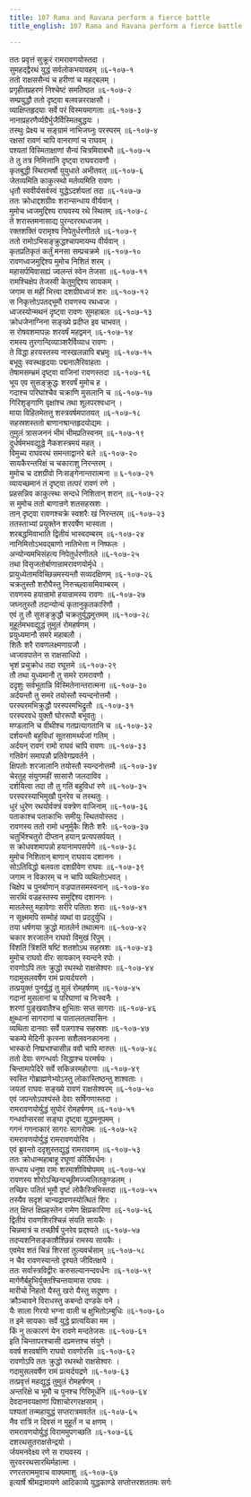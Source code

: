 ```yaml
---
title: 107 Rama and Ravana perform a fierce battle
title_english: 107 Rama and Ravana perform a fierce battle

---
```

<div class="audioEmbed"  caption="श्रीराम-हरिसीताराममूर्ति-घनपाठिभ्यां वचनम्" src="https://archive.org/download/Ramayana-recitation-Sriram-harisItArAmamUrti-Ghanapaati-v2/Kanda_6/Kanda_6_YK-107-Rama_and_Ravana_perform_a_fierce_battle_0.mp3"></div>

ततः प्रवृत्तं सुक्रूरं रामरावणयोस्तदा ।  
सुमहद्द्वैरथं युद्धं सर्वलोकभयावहम् ॥६-१०७-१  
ततो राक्षससैन्यं च हरीणां च महद्बलम् ।  
प्रगृहीतप्रहरणं निश्चेष्टं समतिष्ठत ॥६-१०७-२  
सम्प्रयुद्धौ ततो दृष्ट्वा बलवन्नरराक्षसौ ।  
व्याक्षिप्तहृदयाः सर्वे परं विस्मयमागताः ॥६-१०७-३  
नानाप्रहरणैर्व्यग्रैर्भुजैर्विस्मितबुद्धयः ।  
तस्थुः प्रेक्ष्य च सङ्ग्रामं नाभिजघ्नुः परस्परम् ॥६-१०७-४  
रक्षसां रावणं चापि वानराणां च राघवम् ।  
पश्यतां विस्मिताक्षाणां सैन्यं चित्रमिवाबभौ ॥६-१०७-५  
ते तु तत्र निमित्तानि दृष्ट्वा राघवरावणौ ।  
कृतबुद्धी स्थिरामर्षौ युयुधाते अभीतवत् ॥६-१०७-६  
जेतव्यमिति काकुत्स्थो मर्तव्यमिति रावणः ।  
धृतौ स्ववीर्यसर्वस्वं युद्धेऽदर्शयतां तदा ॥६-१०७-७  
ततः क्रोधाद्दशग्रीवः शरान्सन्धाय वीर्यवान् ।  
मुमोच ध्वजमुद्दिश्य राघवस्य रथे स्थितम् ॥६-१०७-८  
ते शरास्तमनासाद्य पुरन्दररथध्वजम् ।  
रक्तशक्तिं परामृश्य निपेतुर्धरणीतले ॥६-१०७-९  
ततो रामोऽभिसङ्क्रुद्धश्चापमायम्य वीर्यवान् ।  
कृतप्रतिकृतं कर्तुं मनसा सम्प्रचक्रमे ॥६-१०७-१०  
रावणध्वजमुद्दिश्य मुमोच निशितं शरम् ।  
महासर्पमिवासह्यं ज्वलन्तं स्वेन तेजसा ॥६-१०७-११  
रामश्चिक्षेप तेजस्वी केतुमुद्दिश्य सायकम् ।  
जगाम स महीं भित्त्वा दशग्रीवध्वजं शरः ॥६-१०७-१२  
स निकृत्तोऽपतद्भूमौ रावणस्य रथध्वजः ।  
ध्वजस्योन्मथनं दृष्ट्वा रावणः सुमहाबलः ॥६-१०७-१३  
क्रोधजेनाग्निना सङ्ख्ये प्रदीप्त इव चाभवत् ।  
स रोषवशमापन्नः शरवर्षं महद्वमन् ॥६-१०७-१४  
रामस्य तुरगान्दिव्याञ्शरैर्विव्याध रावणः ।  
ते विद्धा हरयस्तस्य नास्खलन्नापि बभ्रमुः ॥६-१०७-१५  
बभूवुः स्वस्थहृदयाः पद्मनालैरिवाहताः ।  
तेषामसम्भ्रमं दृष्ट्वा वाजिनां रावणस्तदा ॥६-१०७-१६  
भूय एव सुसङ्क्रुद्धः शरवर्षं मुमोच ह ।  
गदाश्च परिघांश्चैव चक्राणि मुसलानि च ॥६-१०७-१७  
गिरिशृङ्गाणि वृक्षांश्च तथा शूलपरश्वधान् ।  
माया विहितमेतत्तु शस्त्रवर्षमपातयत् ॥६-१०७-१८  
सहस्रशस्ततो बाणानश्रान्तहृदयोद्यमः ।  
तुमुलं त्रासजननं भीमं भीमप्रतिस्वनम् ॥६-१०७-१९  
दुर्धर्षमभवद्युद्धे नैकशस्त्रमयं महत् ।  
विमुच्य राघवरथं समन्ताद्वानरे बले ॥६-१०७-२०  
सायकैरन्तरिक्षं च चकाराशु निरन्तरम् ।  
मुमोच च दशग्रीवो निःसङ्गेनान्तरात्मना ॥ ६-१०७-२१  
व्यायच्छमानं तं दृष्ट्वा तत्परं रावणं रणे ।  
प्रहसन्निव काकुत्स्थः सन्दधे निशितान् शरान् ॥६-१०७-२२  
स मुमोच ततो बाणान्रणे शतसहस्रशः ।  
तान् दृष्ट्वा रावणश्चक्रे स्वशरैः खं निरन्तरम् ॥६-१०७-२३  
ततस्ताभ्यां प्रयुक्तेन शरवर्षेण भास्वता ।  
शरबद्धमिवाभाति द्वितीयं भास्वदम्बरम् ॥६-१०७-२४  
नानिमित्तोऽभवद्बाणो नातिभेत्ता न निष्फलः ।  
अन्योन्यमभिसंहत्य निपेतुर्धरणीतले ॥६-१०७-२५  
तथा विसृजतोर्बाणान्रामरावणयोर्मृधे ।  
प्रायुध्येतामविच्छिन्नमस्यन्तौ सव्यदक्षिणम् ॥६-१०७-२६  
चक्रतुस्तौ शरौघैस्तु निरुच्छ्वासमिवाम्बरम् ।  
रावणस्य हयान्रामो हयान्रामस्य रावणः ॥६-१०७-२७  
जघ्नतुस्तौ तदान्योन्यं कृतानुकृतकारिणौ ।  
एवं तु तौ सुसङ्क्रुद्धौ चक्रतुर्युद्धमुत्तमम् ॥६-१०७-२८  
मुहूर्तमभवद्युद्धं तुमुलं रोमहर्षणम् ।  
प्रयुध्यमानौ समरे महाबलौ ।  
शितैः शरै रावणलक्ष्मणाग्रजौ ।  
ध्वजावपातेन स राक्षसाधिपो ।  
भृशं प्रचुक्रोध तदा रघूत्तमे ॥६-१०७-२९  
तौ तथा युध्यमानौ तु समरे रामरावणौ ।  
ददृशुः सर्वभूतान्नि विस्मितेनान्तरात्मना ॥६-१०७-३०  
अर्दयन्तौ तु समरे तयोस्तौ स्यन्दनोत्तमौ ।  
परस्परमभिक्रुद्धौ परस्परमभिद्रुतौ ॥६-१०७-३१  
परस्परवधे युक्तौ घोररूपौ बभूवतुः ।  
मण्डलानि च वीथीश्च गतप्रत्यागतानि च ॥६-१०७-३२  
दर्शयन्तौ बहुविधां सूतसामर्थ्यजां गतिम् ।  
अर्दयन् रावणं रामो राघवं चापि रावणः ॥६-१०७-३३  
गतिवेगं समापन्नौ प्रतिवेगप्रवर्तने ।  
क्षिपतोः शरजालानि तयोस्तौ स्यन्दनोत्तमौ ॥६-१०७-३४  
चेरतुह् संयुगमहीं सासारौ जलदाविव ।  
दर्शयित्वा तदा तौ तु गतिं बहुविधां रणे ॥६-१०७-३५  
परस्परस्याभिमुखौ पुनरेव च तस्थतुः ।  
धुरं धुरेण रथयोर्वक्त्रं वक्त्रेण वाजिनाम् ॥६-१०७-३६  
पताकाश्च पताकाभिः समीयुः स्थितयोस्तद ।  
रावणस्य ततो रामो धनुर्मुकैः शितैः शरैः ॥६-१०७-३७  
चतुर्भिश्चतुरो दीप्तान् हयान् प्रत्यपसर्पयत् ।  
स क्रोधवशमापन्नो हयानामपसर्पणे ॥६-१०७-३८  
मुमोच निशितान् बाणान् राघवाय दशाननः ।  
सोऽतिविद्धो बलवता दशग्रीवेण राघवः ॥६-१०७-३९  
जगाम न विकारम् च न चापि व्यथितोऽभवत् ।  
चिक्षेप च पुनर्बाणान् वज्रपातसमस्वनान् ॥६-१०७-४०  
सारथिं वज्रहस्तस्य समुद्दिश्य दशाननः ।  
मातलेस्तु महावेगाः सरीरे पतिताः शराः ॥६-१०७-४१  
न सूक्ष्ममपि सम्मोहं व्यथां वा प्रददुर्युधि ।  
तया धर्षणया क्रुद्धो मातलेर्न तथात्मनः ॥६-१०७-४२  
चकार शरजालेन राघवो विमुखं रिपुम् ।  
विंशतिं त्रिंशतिं षष्टिं शतशोऽथ सहस्रशः ॥६-१०७-४३  
मुमोच राघवो वीरः सायकान् स्यन्दने रपोः ।  
रावणोऽपि ततः क्रुद्धो रथस्थो राक्षसेश्वरः ॥६-१०७-४४  
गदामुसलवर्षेण रामं प्रत्यर्दयरणे ।  
तत्प्रयुक्तं पुनर्युद्धं तु मुलं रोमहर्षणम् ॥६-१०७-४५  
गदानां मुसलानां च परिघाणां च निःस्वनैः ।  
शरणां पुङ्खवातैश्च क्षुभिताः सप्त सागराः ॥६-१०७-४६  
क्षुब्धानां सागराणां च पातालतलवासिनः ।  
व्यथिता दानवाः सर्वे पन्नगाश्च सहस्रशः ॥६-१०७-४७  
चकम्पे मेदिनी कृत्स्ना सशैलवनकानना ।  
भास्करो निष्प्रभश्चासीन्न ववौ चापि मारुतः ॥६-१०७-४८  
ततो देवाः सगन्धर्वाः सिद्धाश्च परमर्षयः ।  
चिन्तामापेदिरे सर्वे सकिन्नरमहोरगाः ॥६-१०७-४९  
स्वस्ति गोब्राह्मणेभ्योऽस्तु लोकास्तिष्ठन्तु शाश्वताः ।  
जयतां राघवः सङ्ख्ये रावणं राक्षसेश्वरम् ॥६-१०७-५०  
एवं जपन्तोऽपश्यंस्ते देवाः सर्षिगणास्तदा ।  
रामरावणयोर्युद्धं सुघोरं रोमहर्षणम् ॥६-१०७-५१  
गन्धर्वाप्सरसां सङ्घा दृष्ट्वा युद्धमनूपमम् ।  
गगनं गगनाकारं सागरः सागरोपमः ॥६-१०७-५२  
रामरावणयोर्युद्धं रामरावणयोरिव ।  
एवं ब्रुवन्तो ददृशुस्तद्युद्धं रामरावणम् ॥६-१०७-५३  
ततः क्रोधान्महाबाहू रघूणां कीर्तिवर्धनः ।  
सन्धाय धनुषा रामः शरमाशीविषोपमम् ॥६-१०७-५४  
रावणस्य शोरोऽच्छिन्दच्छ्रीमज्ज्वलितकुण्डलम् ।  
तच्छिरः पतितं भूमौ दृष्टं लोकैस्त्रिभिस्तदा ॥६-१०७-५५  
तस्यैव सदृशं चान्यद्रावणस्योत्थितं शिरः ।  
तत् क्षिप्तं क्षिप्रहस्तेन रामेण क्षिप्रकारिणा ॥६-१०७-५६  
द्वितीयं रावणशिरश्चिन्नं संयति सायकैः ।  
चिन्नमात्रं च तच्छीर्षं पुनरेव प्रद्श्यते ॥६-१०७-५७  
तदप्यशनिसङ्काशैश्छिन्नं रामस्य सायकैः ।  
एवमेव शतं चिन्नं शिरसां तुल्यवर्चसाम् ॥६-१०७-५८  
न चैव रावणस्यान्तो दृश्यते जीवितक्षये ।  
ततः सर्वास्त्रविद्वीरः करुसल्यानन्दवर्धनः ॥६-१०७-५९  
मार्गणैर्बहुभिर्युक्तश्चिन्तयामास राघवः ।  
मारीचो निहतो यैस्तु खरो यैस्तु सदूषणः ।  
क्रौञ्चावने विराधस्तु कबन्दो दण्डके वने ।  
यैः साला गिरयो भग्ना वाली च क्षुभितोऽम्बुधिः ॥६-१०७-६०  
त इमे सायकाः सर्वे युद्धे प्रात्ययिका मम ।  
किं नु तत्कारणं येन रावणे मन्दतेजसः ॥६-१०७-६१  
इति चिन्तापरश्चासी दप्रमत्तश्च संयुगे ।  
ववर्ष शरवर्षाणि राघवो रावणोरसि ॥६-१०७-६२  
रावणोऽपि ततः क्रुद्धो रथस्थो राक्षसेश्वरः ।  
गदामुसलवर्षेण रामं प्रत्यर्दयद्रणे ॥६-१०७-६३  
तत्प्रवृत्तं महद्युद्धं तुमुलं रोमहर्षणम् ।  
अन्तरिक्षे च भूमौ च पुनश्च गिरिमूर्धनि ॥६-१०७-६४  
देवदानवयक्षाणां पिशाचोरगरक्षसाम् ।  
पश्यतां तन्महायुद्धं सप्तरात्रमवर्तत ॥६-१०७-६५  
नैव रात्रिं न दिवसं न मुहूर्तं न च क्षणम् ।  
रामरावणयोर्युद्धं विराममुपगच्छति ॥६-१०७-६६  
दशरथसुतराक्षसेन्द्रयो ।  
र्जयमनवेक्ष्य रणे स राघवस्य ।  
सुरवररथसारथिर्महात्मा ।  
रणरतराममुवाच वाक्यमाशु ॥६-१०७-६७  
इत्यार्षे श्रीमद्रामायणे आदिकाव्ये युद्धकाण्डे सप्तोत्तरशततमः सर्गः